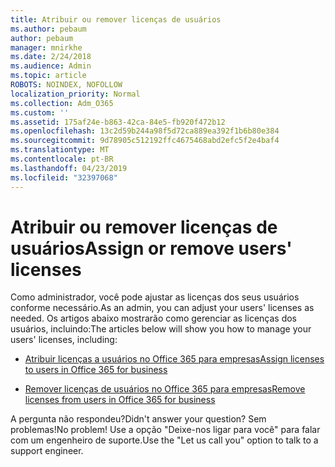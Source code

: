 ```yaml
---
title: Atribuir ou remover licenças de usuários
ms.author: pebaum
author: pebaum
manager: mnirkhe
ms.date: 2/24/2018
ms.audience: Admin
ms.topic: article
ROBOTS: NOINDEX, NOFOLLOW
localization_priority: Normal
ms.collection: Adm_O365
ms.custom: ''
ms.assetid: 175af24e-b863-42ca-84e5-fb920f472b12
ms.openlocfilehash: 13c2d59b244a98f5d72ca889ea392f1b6b80e384
ms.sourcegitcommit: 9d78905c512192ffc4675468abd2efc5f2e4baf4
ms.translationtype: MT
ms.contentlocale: pt-BR
ms.lasthandoff: 04/23/2019
ms.locfileid: "32397068"
---
```

# <a name="assign-or-remove-users-licenses"></a><span data-ttu-id="39753-102">Atribuir ou remover licenças de usuários</span><span class="sxs-lookup"><span data-stu-id="39753-102">Assign or remove users' licenses</span></span>

<span data-ttu-id="39753-103">Como administrador, você pode ajustar as licenças dos seus usuários conforme necessário.</span><span class="sxs-lookup"><span data-stu-id="39753-103">As an admin, you can adjust your users' licenses as needed.</span></span> <span data-ttu-id="39753-104">Os artigos abaixo mostrarão como gerenciar as licenças dos usuários, incluindo:</span><span class="sxs-lookup"><span data-stu-id="39753-104">The articles below will show you how to manage your users' licenses, including:</span></span>
  
- [<span data-ttu-id="39753-105">Atribuir licenças a usuários no Office 365 para empresas</span><span class="sxs-lookup"><span data-stu-id="39753-105">Assign licenses to users in Office 365 for business</span></span>](https://support.office.com/article/997596b5-4173-4627-b915-36abac6786dc)
    
- [<span data-ttu-id="39753-106">Remover licenças de usuários no Office 365 para empresas</span><span class="sxs-lookup"><span data-stu-id="39753-106">Remove licenses from users in Office 365 for business</span></span>](https://support.office.com/article/9b497c85-d0a4-4735-80fa-d3565bc05bd1)
    
<span data-ttu-id="39753-107">A pergunta não respondeu?</span><span class="sxs-lookup"><span data-stu-id="39753-107">Didn't answer your question?</span></span> <span data-ttu-id="39753-108">Sem problemas!</span><span class="sxs-lookup"><span data-stu-id="39753-108">No problem!</span></span> <span data-ttu-id="39753-109">Use a opção "Deixe-nos ligar para você" para falar com um engenheiro de suporte.</span><span class="sxs-lookup"><span data-stu-id="39753-109">Use the "Let us call you" option to talk to a support engineer.</span></span>
  

